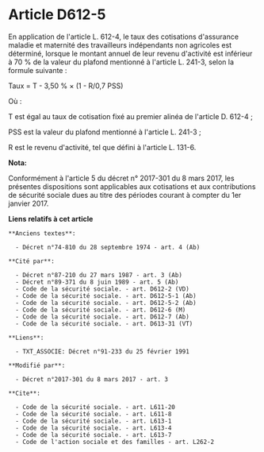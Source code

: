 # Article D612-5

En application de l'article L. 612-4, le taux des cotisations d'assurance maladie et maternité des travailleurs indépendants
non agricoles est déterminé, lorsque le montant annuel de leur revenu d'activité est inférieur à 70 % de la valeur du plafond
mentionné à l'article L. 241-3, selon la formule suivante :

Taux = T - 3,50 % × (1 - R/0,7 PSS)

Où :

T est égal au taux de cotisation fixé au premier alinéa de l'article D. 612-4 ;

PSS est la valeur du plafond mentionné à l'article L. 241-3 ;

R est le revenu d'activité, tel que défini à l'article L. 131-6.

**Nota:**

Conformément à l'article 5 du décret n° 2017-301 du 8 mars 2017, les présentes dispositions sont applicables aux cotisations
et aux contributions de sécurité sociale dues au titre des périodes courant à compter du 1er janvier 2017.

**Liens relatifs à cet article**

	**Anciens textes**:

	  - Décret n°74-810 du 28 septembre 1974 - art. 4 (Ab)

	**Cité par**:

	  - Décret n°87-210 du 27 mars 1987 - art. 3 (Ab)
	  - Décret n°89-371 du 8 juin 1989 - art. 5 (Ab)
	  - Code de la sécurité sociale. - art. D612-2 (VD)
	  - Code de la sécurité sociale. - art. D612-5-1 (Ab)
	  - Code de la sécurité sociale. - art. D612-5-2 (Ab)
	  - Code de la sécurité sociale. - art. D612-6 (M)
	  - Code de la sécurité sociale. - art. D612-7 (Ab)
	  - Code de la sécurité sociale. - art. D613-31 (VT)

	**Liens**:

	  - TXT_ASSOCIE: Décret n°91-233 du 25 février 1991

	**Modifié par**:

	  - Décret n°2017-301 du 8 mars 2017 - art. 3

	**Cite**:

	  - Code de la sécurité sociale. - art. L611-20
	  - Code de la sécurité sociale. - art. L611-8
	  - Code de la sécurité sociale. - art. L613-1
	  - Code de la sécurité sociale. - art. L613-4
	  - Code de la sécurité sociale. - art. L613-7
	  - Code de l'action sociale et des familles - art. L262-2
